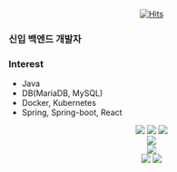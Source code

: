 <div align=center>

[![Hits](https://hits.seeyoufarm.com/api/count/incr/badge.svg?url=https%3A%2F%2Fgithub.com%2Fzzsza)](https://hits.seeyoufarm.com) 

</div>

### 신입 백엔드 개발자


### Interest
- Java
- DB(MariaDB, MySQL)
- Docker, Kubernetes
- Spring, Spring-boot, React

<div align=center>

<img src="https://img.shields.io/badge/spring-6DB33F?style=for-the-badge&logo=spring&logoColor=white">
<img src="https://img.shields.io/badge/springboot-6DB33F?style=for-the-badge&logo=springboot&logoColor=white">
<img src="https://img.shields.io/badge/springsecurity-6DB33F?style=for-the-badge&logo=springsecurity&logoColor=white"><br/>
<img src="https://img.shields.io/badge/react-61DAFB?style=for-the-badge&logo=react&logoColor=white"><br/>
<img src="https://img.shields.io/badge/mariadb-003545?style=for-the-badge&logo=mariadb&logoColor=white"><br/>
<img src="https://img.shields.io/badge/github-181717?style=for-the-badge&logo=github&logoColor=white">
<img src="https://img.shields.io/badge/discord-5865F2?style=for-the-badge&logo=discord&logoColor=white">
</div>
